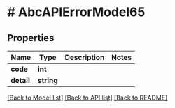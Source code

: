# # AbcAPIErrorModel65

## Properties

Name | Type | Description | Notes
------------ | ------------- | ------------- | -------------
**code** | **int** |  |
**detail** | **string** |  |

[[Back to Model list]](../../README.md#models) [[Back to API list]](../../README.md#endpoints) [[Back to README]](../../README.md)
